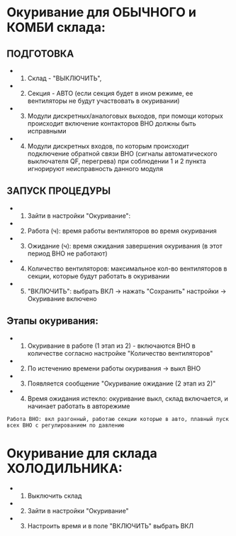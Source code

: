 # Окуривание для ОБЫЧНОГО и КОМБИ склада:

## ПОДГОТОВКА

-   1. Склад - "ВЫКЛЮЧИТЬ",
-   2. Секция - АВТО (если секция будет в ином режиме, ее вентиляторы не будут участвовать в окуривании)
-   3. Модули дискретных/аналоговых выходов, при помощи которых происходит включение контакторов ВНО должны быть исправными
-   4. Модули дискретных входов, по которым происходит подключение обратной связи ВНО (сигналы автоматического выключателя QF, перегрева) при соблюдении 1 и 2 пункта игнорируют неисправность данного модуля

## ЗАПУСК ПРОЦЕДУРЫ

-   1. Зайти в настройки "Окуривание":
-   2. Работа (ч): время работы вентиляторов во время окуривания
-   3. Ожидание (ч): время ожидания завершения окуривания (в этот период ВНО не работают)
-   4. Количество вентиляторов: максимальное кол-во вентиляторов в секции, которые будут работать в окуривании
-   5. "ВКЛЮЧИТЬ": выбрать ВКЛ -> нажать "Сохранить" настройки -> Окуривание включено

## Этапы окуривания:

-   1. Окуривание в работе (1 этап из 2) - включаются ВНО в количестве согласно настройке "Количество вентиляторов"
-   2. По истечению времени работы окуривания -> выкл ВНО
-   3. Появляется сообщение "Окуривание ожидание (2 этап из 2)"
-   4. Время ожидания истекло: окуривание выкл, cклад включается, и начинает работать в авторежиме

`Работа ВНО: вкл разгонный, работаю секции которые в авто, плавный пуск всех ВНО с регулированием по давлению`

# Окуривание для склада ХОЛОДИЛЬНИКА:

-   1. Выключить склад
-   2. Зайти в настройки "Окуривание"
-   3. Настроить время и в поле "ВКЛЮЧИТЬ" выбрать ВКЛ

